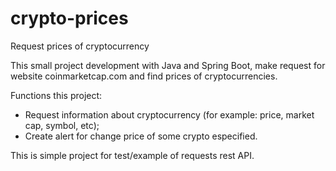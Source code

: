 # crypto-prices
Request prices of cryptocurrency

This small project development with Java and Spring Boot, make request for
website coinmarketcap.com and find prices of cryptocurrencies.


Functions this project:

- Request information about cryptocurrency (for example: price, market cap, symbol, etc);
- Create alert for change price of some crypto especified.

This is simple project for test/example of requests rest API.
